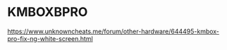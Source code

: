 # KMBOXBPRO

https://www.unknowncheats.me/forum/other-hardware/644495-kmbox-pro-fix-ng-white-screen.html
